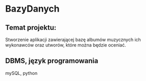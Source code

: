 # BazyDanych

## Temat projektu:
Stworzenie aplikacji zawierającej bazę albumów muzycznych ich wykonawców oraz utworów, które można będzie oceniać.

## DBMS, język programowania
mySQL, python